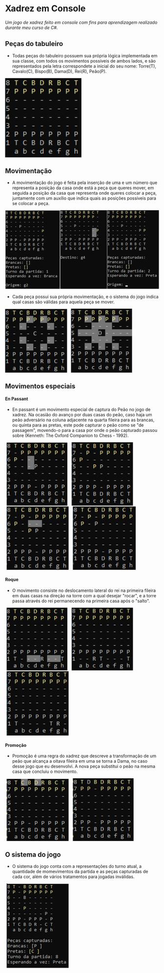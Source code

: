 # Xadrez em Console

###### Um jogo de xadrez feito em console com fins para aprendizagem realizado durante meu curso de C#.

## Peças do tabuleiro

- Todas peças do tabuleiro possuem sua própria lógica implementada em sua classe, com todos os movimentos possíveis de ambos lados, e são representados pela letra correspondete a inicial do seu nome: Torre(T), Cavalo(C), Bispo(B), Dama(D), Rei(R), Peão(P).

<img src="ReadMeImag/pecasTabuleiro.png" alt="Pecas do Tabuleiro" width="250px">

## Movimentação

- A movimentação do jogo é feita pela inserção de uma e um número que representa a posição da casa onde está a peça que queres mover, em seguida a posição da casa que representa onde queres colocar a peça, juntamente com um auxílio que indica quais as posições possíveis para se colocar a peça.

<img src="ReadMeImag/movimentacao_1.png" alt="Movimentacao1" >

- Cada peça possui sua própria movimentação, e o sistema do jogo indica qual casas são válidas para aquela peça se mover.

<div>
<img src="ReadMeImag/movimentacao_pecaCavalo.png" alt="Posicoes Posiveis Cavalo" width="202.5px">
<img src="ReadMeImag/movimentacao_pecaDama.png" alt="Posicoes Posiveis Dama" width="200px" hspace="10">
</div>
                                                                                                                    
## Movimentos especiais 

#### En Passant
- En passant é um movimento especial de captura do Peão no jogo de xadrez. Na ocasião do avanço por duas casas do peão, caso haja um peão adversário na coluna adjacente na quarta fileira para as brancas, ou quinta para as pretas, este pode capturar o peão como se "de passagem", movendo-o para a casa por onde o peão capturado passou sobre (Kenneth: The Oxford Companion to Chess - 1992).

<div>
<img src="ReadMeImag/enpassant1.png" alt="enpassant 1" hspace="5" width="199px">
<img src="ReadMeImag/enpassant2.png" alt="enpassant 1" hspace="5" width="201px">
<img src="ReadMeImag/enpassant3.png" alt="enpassant 1" hspace="5" width="203px">
<img src="ReadMeImag/enpassant4.png" alt="enpassant 1" hspace="5" width="206px">
</div>

#### Roque
- O movimento consiste no deslocamento lateral do rei na primeira fileira em duas casas na direção na torre com a qual desejar "rocar", e a torre passa através do rei permanecendo na primeira casa após o "salto".

<div>
<img src="ReadMeImag/roque1.png" alt="roque 1" hspace="5" width="199px">
<img src="ReadMeImag/roque2.png" alt="roque 1" hspace="5" width="201px">
<img src="ReadMeImag/roque3.png" alt="roque 1" hspace="5" width="203px">
</div>

#### Promoção
- Promoção é uma regra do xadrez que descreve a transformação de um peão que alcança a oitava fileira em uma se torna a Dama, no caso desse jogo que eu desenvolvi. A nova peça substitui o peão na mesma casa que concluiu o movimento.

<div>
<img src="ReadMeImag/promocao1.png" alt="roque 1" hspace="5" width="203px">
<img src="ReadMeImag/promocao2.png" alt="roque 1" hspace="5" width="199px">
</div>

## O sistema do jogo
- O sistema do jogo conta com a representações do turno atual, a quantidade de momevimentos da partida e as peças capturadas de cada cor, além de vários tratamentos para jogadas inválidas.

<img src="ReadMeImag/jogo1.png" alt="jogo 1" hspace="5" width="203px">
